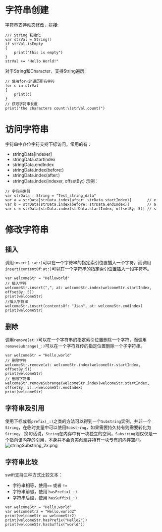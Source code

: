 # 字符串创建
字符串支持动态修改，拼接:
```
/// String 初始化
var strVal = String()
if strVal.isEmpty
{
    print("this is empty")
}
strVal += "Hello World!"
```
对于String和Character，支持String遍历:
```
// 使用for-in遍历所有字符
for c in strVal
{
    print(c)
}
// 获取字符串长度
print("the characters count:\(strVal.count)")
```

# 访问字符串
字符串中各位字符支持下标访问，常用的有：
- stringData[indexer]
- stringData.startIndex
- stringData.endIndex
- stringData.index(before:)
- stringData.index(after:)
- stringData.index(indexer, offsetBy:)
示例：
```
// 字符串索引
var strData : String = "Test_string_data"
var a = strData[strData.index(after: strData.startIndex)]       // e
var b = strData[strData.index(before: strData.endIndex)]        // a
var c = strData[strData.index(strData.startIndex, offsetBy: 5)] // s
```

# 修改字符串
## 插入
调用`insert(_:at:)`可以在一个字符串的指定索引位置插入一个字符，而调用`insert(contentOf:at:)`可以在一个字符串的指定索引位置插入一段字符串。
```
var welcomeStr = "Helloworld"
// 插入字符
welcomeStr.insert(",", at: welcomeStr.index(welcomeStr.startIndex, offsetBy: 5))
print(welcomeStr)
//插入字符串
welcomeStr.insert(contentsOf: "Jian", at: welcomeStr.endIndex)
print(welcomeStr)
```

## 删除
调用`remove(at:)`可以在一个字符串的指定索引位置删除一个字符，而调用`removeSubrange(_:)`可以在一个字符互传的指定位置删除一个子字符串。
```
var welcomeStr = "Hello,world"
// 删除字符
welcomeStr.remove(at: welcomeStr.index(welcomeStr.startIndex, offsetBy:5))
print(welcomeStr)
// 删除字符串
welcomeStr.removeSubrange(welcomeStr.index(welcomeStr.startIndex, offsetBy: 5)..<welcomeStr.endIndex)
print(welcomeStr)
```

## 字符串及引用
使用下标或者`prefix(_:)`之类的方法可以得到一个`Substring`实例，并非一个`String`，在临时变量中可以使用`Substring`，如果需要持久持有则需要转化为`String`。
换句话说，`String`在内存中有一块独立的空间，`Substring`则仅仅是一个指向该内存的引用，本身并不会真实创建并持有一块专有的内存空间。  
![stringSubstring_2x.png](http://tva1.sinaimg.cn/large/6b260656gy1h46trw7yeaj20l80ggdhg.jpg)

## 字符串比较
swift支持三种方式比较文本：
- 字符串相等，使用`==` 或者 `!=`
- 字符串前缀，使用 `hasPrefix(_:)`
- 字符串后缀，使用 `hasSuffix(_:)`
```
var welcomeStr = "Hello,world"
var welcomeStr2 = "Hello,world2"
print(welcomeStr == welcomeStr2)
print(welcomeStr.hasPrefix("Hello2"))
print(welcomeStr.hasSuffix("world"))
```